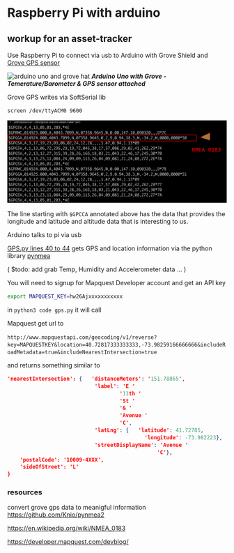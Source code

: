 # Raspberry Pi with arduino 
## workup for an asset-tracker


Use Raspberry Pi to connect via usb to Arduino with Grove Shield and 
[Grove GPS sensor](http://wiki.seeedstudio.com/Grove-GPS/)

![arduino uno and grove hat](images/uno-grove-sheild.png)
***Arduino Uno with Grove - Temerature/Barometer & GPS sensor attached***


Grove GPS writes via SoftSerial lib

```bash
screen /dev/ttyACM0 9600
```

![NMEA serial output](images/NMEA-serial-out.png)

The line starting with `$GPCCA` annotated above has the data that provides
the longitude and latitude and altitude data that is interesting to us.


Arduino talks to pi via usb 

[GPS.py lines 40 to 44](https://github.com/Grant-Steinfeld/pi-arduino-asset-traker/blob/master/gps.py#L40-L44) gets GPS and location information via the python library [pynmea](https://pypi.org/project/pynmea2/)

( $todo: add grab Temp, Humidity and Accelerometer data ... )


You will need to signup for Mapquest Developer account and get an API key

```bash
export MAPQUEST_KEY=hw26Ajxxxxxxxxxxx
```

in `python3 code gps.py` it will call 

Mapquest get url to

`http://www.mapquestapi.com/geocoding/v1/reverse?key=MAPQUESTKEY&location=40.72817333333333,-73.98259166666666&includeRoadMetadata=true&includeNearestIntersection=true`


and returns something similar to
```json
'nearestIntersection': {   'distanceMeters': '151.78865',
                            'label': 'E '
                                    '11th '
                                    'St '
                                    '& '
                                    'Avenue '
                                    'C',
                            'latLng': {   'latitude': 41.72785,
                                            'longitude': -73.982223},
                            'streetDisplayName': 'Avenue '
                                                'C'},
    'postalCode': '10009-4XXX',
    'sideOfStreet': 'L'
}

```

### resources

convert grove gps data to meanigful information
https://github.com/Knio/pynmea2

https://en.wikipedia.org/wiki/NMEA_0183

https://developer.mapquest.com/devblog/



